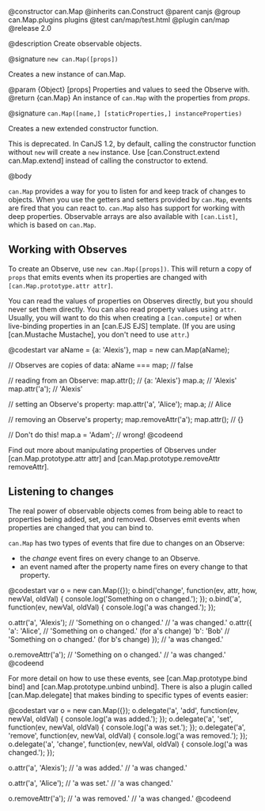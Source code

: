 @constructor can.Map
@inherits can.Construct
@parent canjs
@group can.Map.plugins plugins
@test can/map/test.html
@plugin can/map
@release 2.0

@description Create observable objects.

@signature `new can.Map([props])`

Creates a new instance of can.Map.

@param {Object} [props] Properties and values to seed the Observe with.
@return {can.Map} An instance of `can.Map` with the properties from _props_.

@signature `can.Map([name,] [staticProperties,] instanceProperties)`

Creates a new extended constructor function. 
    
This is deprecated. In CanJS 1.2, by default, calling the constructor function
without `new` will create a `new` instance. Use [can.Construct.extend can.Map.extend] 
instead of calling the constructor to extend.


@body

`can.Map` provides a way for you to listen for and keep track of changes
to objects. When you use the getters and setters provided by `can.Map`,
events are fired that you can react to. `can.Map` also has support for
working with deep properties. Observable arrays are also available with
`[can.List]`, which is based on `can.Map`.

## Working with Observes

To create an Observe, use `new can.Map([props])`. This will return a
copy of `props` that emits events when its properties are changed with
`[can.Map.prototype.attr attr]`.

You can read the values of properties on Observes directly, but you should
never set them directly. You can also read property values using `attr`.
Usually, you will want to do this when creating a `[can.compute]` or when
live-binding properties in an [can.EJS EJS] template. (If you are using
[can.Mustache Mustache], you don't need to use `attr`.)

@codestart
var aName = {a: 'Alexis'},
    map = new can.Map(aName);

// Observes are copies of data:
aName === map; // false

// reading from an Observe:
map.attr();    // {a: 'Alexis'}
map.a;         // 'Alexis'
map.attr('a'); // 'Alexis'

// setting an Observe's property:
map.attr('a', 'Alice');
map.a; // Alice

// removing an Observe's property;
map.removeAttr('a');
map.attr(); // {}

// Don't do this!
map.a = 'Adam'; // wrong!
@codeend

Find out more about manipulating properties of Observes under
[can.Map.prototype.attr attr] and [can.Map.prototype.removeAttr removeAttr].

## Listening to changes

The real power of observable objects comes from being able to react to
properties being added, set, and removed. Observes emit events when
properties are changed that you can bind to.

`can.Map` has two types of events that fire due to changes on an Observe:
- the _change_ event fires on every change to an Observe.
- an event named after the property name fires on every change to that property.

@codestart
var o = new can.Map({});
o.bind('change', function(ev, attr, how, newVal, oldVal) {
    console.log('Something on o changed.');
});
o.bind('a', function(ev, newVal, oldVal) {
    console.log('a was changed.');
});

o.attr('a', 'Alexis'); // 'Something on o changed.'
                       // 'a was changed.'
o.attr({
    'a': 'Alice',      // 'Something on o changed.' (for a's change)
    'b': 'Bob'         // 'Something on o changed.' (for b's change)
});                    // 'a was changed.'

o.removeAttr('a');     // 'Something on o changed.'
                       // 'a was changed.'
@codeend

For more detail on how to use these events, see [can.Map.prototype.bind bind] and
[can.Map.prototype.unbind unbind]. There is also a plugin called [can.Map.delegate]
that makes binding to specific types of events easier:

@codestart
var o = new can.Map({});
o.delegate('a', 'add', function(ev, newVal, oldVal) {
    console.log('a was added.');
});
o.delegate('a', 'set', function(ev, newVal, oldVal) {
    console.log('a was set.');
});
o.delegate('a', 'remove', function(ev, newVal, oldVal) {
    console.log('a was removed.');
});
o.delegate('a', 'change', function(ev, newVal, oldVal) {
    console.log('a was changed.');
});

o.attr('a', 'Alexis'); // 'a was added.'
                       // 'a was changed.'

o.attr('a', 'Alice'); // 'a was set.'
                      // 'a was changed.'


o.removeAttr('a'); // 'a was removed.'
                   // 'a was changed.'
@codeend
